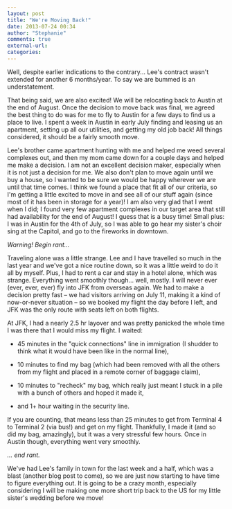```yaml
---
layout: post
title: "We're Moving Back!"
date: 2013-07-24 00:34
author: "Stephanie"
comments: true
external-url: 
categories: 
---
```


Well, despite earlier indications to the contrary... Lee's contract wasn't extended for another 6 months/year. To say we are bummed is an understatement. 

That being said, we are also excited! We will be relocating back to Austin at the end of August. Once the decision to move back was final, we agreed the best thing to do was for me to fly to Austin for a few days to find us a place to live. I spent a week in Austin in early July finding and leasing us an apartment, setting up all our utilities, and getting my old job back! All things considered, it should be a fairly smooth move. 

Lee's brother came apartment hunting with me and helped me weed several complexes out, and then my mom came down for a couple days and helped me make a decision. I am not an excellent decision maker, especially when it is not just a decision for me. We also don't plan to move again until we buy a house, so I wanted to be sure we would be happy wherever we are until that time comes. I think we found a place that fit all of our criteria, so I'm getting a little excited to move in and see all of our stuff again (since most of it has been in storage for a year)! I am also very glad that I went when I did; I found very few apartment complexes in our target area that still had availability for the end of August! I guess that is a busy time! Small plus: I was in Austin for the 4th of July, so I was able to go hear my sister's choir sing at the Capitol, and go to the fireworks in downtown. 

_Warning! Begin rant…_

Traveling alone was a little strange. Lee and I have travelled so much in the last year and we've got a nice routine down, so it was a little weird to do it all by myself. Plus, I had to rent a car and stay in a hotel alone, which was strange. Everything went smoothly though... well, mostly. I will never ever (ever, ever, ever) fly into JFK from overseas again. We had to make a decision pretty fast – we had visitors arriving on July 11, making it a kind of now-or-never situation – so we booked my flight the day before I left, and JFK was the only route with seats left on both flights. 

At JFK, I had a nearly 2.5 hr layover and was pretty panicked the whole time I was there that I would miss my flight. I waited:

* 45 minutes in the "quick connections" line in immigration (I shudder to think what it would have been like in the normal line),

* 10 minutes to find my bag (which had been removed with all the others from my flight and placed in a remote corner of baggage claim),

* 10 minutes to "recheck" my bag, which really just meant I stuck in a pile with a bunch of others and hoped it made it,

* and 1+ hour waiting in the security line. 

If you are counting, that means less than 25 minutes to get from Terminal 4 to Terminal 2 (via bus!) and get on my flight. Thankfully, I made it (and so did my bag, amazingly), but it was a very stressful few hours. Once in Austin though, everything went very smoothly.

_... end rant._ 

We've had Lee's family in town for the last week and a half, which was a blast (another blog post to come), so we are just now starting to have time to figure everything out. It is going to be a crazy month, especially considering I will be making one more short trip back to the US for my little sister's wedding before we move!